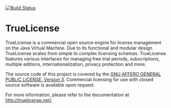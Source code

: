 [![Build Status](https://api.travis-ci.org/christian-schlichtherle/truelicense.svg)](https://travis-ci.org/christian-schlichtherle/truelicense)

# TrueLicense

TrueLicense is a commercial open source engine for license management on the Java Virtual Machine.
Due to its functional and modular design TrueLicense scales from simple to complex licensing schemas.
TrueLicense features various interfaces for managing free trial periods, subscriptions, multiple editions,
internationalization, privacy protection and more.

The source code of this project is covered by the
[GNU AFFERO GENERAL PUBLIC LICENSE, Version 3](https://christian-schlichtherle.github.io/truelicense/license.html#GNU_AFFERO_GENERAL_PUBLIC_LICENSE_Version_3_19_November_2007).
Commercial licensing for use with closed source software is available upon
request.

For more information, please refer to the documentation at http://truelicense.net/.
